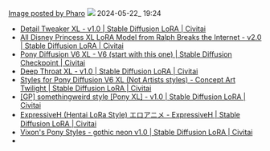 [Image posted by Pharo](https://civitai.com/images/9232495) ![](https://image.civitai.com/xG1nkqKTMzGDvpLrqFT7WA/442066a0-ca11-463c-b83d-27594e87b7d5/width=832/58143DBBDDD3AE53DC2CC5557521912B856EFD3B004776B5501986903BD3C73F.jpeg)
2024-05-22_ 19:24
- [Detail Tweaker XL - v1.0 | Stable Diffusion LoRA | Civitai](https://civitai.com/models/122359/detail-tweaker-xl?modelVersionId=135867)
- [All Disney Princess XL LoRA Model from Ralph Breaks the Internet - v2.0 | Stable Diffusion LoRA | Civitai](https://civitai.com/models/212532/all-disney-princess-xl-lora-model-from-ralph-breaks-the-internet?modelVersionId=244808)
- [Pony Diffusion V6 XL - V6 (start with this one) | Stable Diffusion Checkpoint | Civitai](https://civitai.com/models/257749/pony-diffusion-v6-xl?modelVersionId=290640)
- [Deep Throat XL - v1.0 | Stable Diffusion LoRA | Civitai](https://civitai.com/models/274845/deep-throat-xl?modelVersionId=309802)
- [Styles for Pony Diffusion V6 XL (Not Artists styles) - Concept Art Twilight | Stable Diffusion LoRA | Civitai](https://civitai.com/models/264290/styles-for-pony-diffusion-v6-xl-not-artists-styles?modelVersionId=330475)
- [\[GP\] somethingweird style \[Pony XL\] - v1.0 | Stable Diffusion LoRA | Civitai](https://civitai.com/models/315703/gp-somethingweird-style-pony-xl?modelVersionId=354128)
- [ExpressiveH (Hentai LoRa Style) エロアニメ - ExpressiveH | Stable Diffusion LoRA | Civitai](https://civitai.com/models/341353/expressiveh-hentai-lora-style?modelVersionId=382152)
- [Vixon's Pony Styles - gothic neon v1.0 | Stable Diffusion LoRA | Civitai](https://civitai.com/models/352581/vixons-pony-styles?modelVersionId=398847)
- 